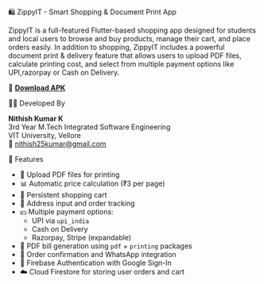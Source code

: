 🛍️ ZippyIT - Smart Shopping & Document Print App

ZippyIT is a full-featured Flutter-based shopping app designed for students and local users to browse and buy products, manage their cart, and place orders easily. In addition to shopping, ZippyIT includes a powerful document print & delivery feature that allows users to upload PDF files, calculate printing cost, and select from multiple payment options like UPI,razorpay or Cash on Delivery.

📱 [**Download APK**](https://drive.google.com/file/d/1M6yZWQcS1S5vEEWZYAq8oOe2Mv5qZeCe/view?usp=sharing)

🧑‍💻 Developed By

**Nithish Kumar K**  
3rd Year M.Tech Integrated Software Engineering  
VIT University, Vellore  
📧 nithish25kumar@gmail.com  


 🚀 Features

- 📄 Upload PDF files for printing
- 📊 Automatic price calculation (₹3 per page)
- 🛒 Persistent shopping cart
- 📍 Address input and order tracking
- 💵 Multiple payment options:
  - UPI via `upi_india`
  - Cash on Delivery
  - Razorpay, Stripe (expandable)
- 📑 PDF bill generation using `pdf` + `printing` packages
- 🔔 Order confirmation and WhatsApp integration
- 🔐 Firebase Authentication with Google Sign-In
- ☁️ Cloud Firestore for storing user orders and cart

